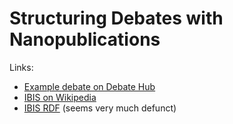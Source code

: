 Structuring Debates with Nanopublications
=========================================

Links:

- [Example debate on Debate Hub](https://debatehub.net/explore.php?id=137108661540429254001385484137)
- [IBIS on Wikipedia](https://en.wikipedia.org/wiki/Issue-based_information_system)
- [IBIS RDF](https://web.archive.org/web/20100525235757/http://hyperdata.org/xmlns/ibis/) (seems very much defunct)

